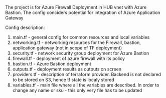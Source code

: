 The project is for Azure Firewall Deployment in HUB vnet with Azure Bastion.
The config conciders potential for integration of Azure Application Gateway


Config description:

1. main.tf - general config for common resources and local variables
2. networking.tf - networking resources for the Firewall, bastion, application gateway (not in scope of TF deployment)
3. security.tf - network security group deployment for Azure Bastion
4. firewall.tf - deployment of azure firewall with its policy
5. bastion.tf - Azure Bastion deployment
6. outputs.tf - deployment results as outputs on screen
7. providers.tf - description of terraform provider. Backend is not declared to be stored on S3, hence tf state is localy stored
8. variables.tf - main file where all the variables are described. In order to change any name or sku - this only very file has to be updated 